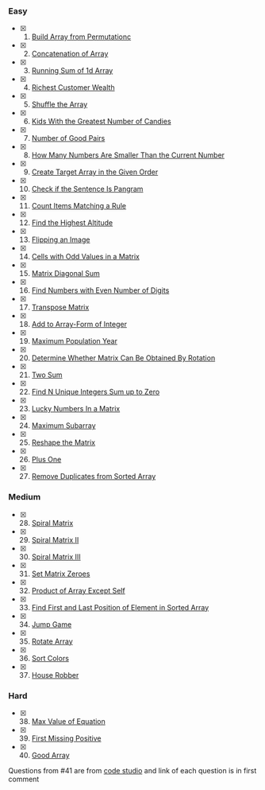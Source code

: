 ### Easy

- [x] 1. [Build Array from Permutationc](https://leetcode.com/problems/build-array-from-permutation/)
- [x] 2. [Concatenation of Array](https://leetcode.com/problems/concatenation-of-array/)
- [x] 3. [Running Sum of 1d Array](https://leetcode.com/problems/running-sum-of-1d-array/)
- [x] 4. [Richest Customer Wealth](https://leetcode.com/problems/richest-customer-wealth/)
- [x] 5. [Shuffle the Array](https://leetcode.com/problems/shuffle-the-array/)
- [x] 6. [Kids With the Greatest Number of Candies](https://leetcode.com/problems/kids-with-the-greatest-number-of-candies/)
- [x] 7. [Number of Good Pairs](https://leetcode.com/problems/number-of-good-pairs/)
- [x] 8. [How Many Numbers Are Smaller Than the Current Number](https://leetcode.com/problems/how-many-numbers-are-smaller-than-the-current-number/)
- [x] 9. [Create Target Array in the Given Order](https://leetcode.com/problems/create-target-array-in-the-given-order/)
- [x] 10. [Check if the Sentence Is Pangram](https://leetcode.com/problems/check-if-the-sentence-is-pangram/)
- [x] 11. [Count Items Matching a Rule](https://leetcode.com/problems/count-items-matching-a-rule/)
- [x] 12. [Find the Highest Altitude](https://leetcode.com/problems/find-the-highest-altitude/)
- [x] 13. [Flipping an Image](https://leetcode.com/problems/flipping-an-image/)
- [x] 14. [Cells with Odd Values in a Matrix](https://leetcode.com/problems/cells-with-odd-values-in-a-matrix/)
- [x] 15. [Matrix Diagonal Sum](https://leetcode.com/problems/matrix-diagonal-sum/)
- [x] 16. [Find Numbers with Even Number of Digits](https://leetcode.com/problems/find-numbers-with-even-number-of-digits/)
- [x] 17. [Transpose Matrix](https://leetcode.com/problems/transpose-matrix/)
- [x] 18. [Add to Array-Form of Integer](https://leetcode.com/problems/add-to-array-form-of-integer/)
- [x] 19. [Maximum Population Year](https://leetcode.com/problems/maximum-population-year/)
- [x] 20. [Determine Whether Matrix Can Be Obtained By Rotation](https://leetcode.com/problems/determine-whether-matrix-can-be-obtained-by-rotation/)
- [x] 21. [Two Sum](https://leetcode.com/problems/two-sum/)
- [x] 22. [Find N Unique Integers Sum up to Zero](https://leetcode.com/problems/find-n-unique-integers-sum-up-to-zero/)
- [x] 23. [Lucky Numbers In a Matrix](https://leetcode.com/problems/lucky-numbers-in-a-matrix/)
- [x] 24. [Maximum Subarray](https://leetcode.com/problems/maximum-subarray/)
- [x] 25. [Reshape the Matrix](https://leetcode.com/problems/reshape-the-matrix/)
- [x] 26. [Plus One](https://leetcode.com/problems/plus-one/)
- [x] 27. [Remove Duplicates from Sorted Array](https://leetcode.com/problems/remove-duplicates-from-sorted-array/)

### Medium

- [x] 28. [Spiral Matrix](https://leetcode.com/problems/spiral-matrix/)
- [x] 29. [Spiral Matrix II](https://leetcode.com/problems/spiral-matrix-ii/)
- [x] 30. [Spiral Matrix III](https://leetcode.com/problems/spiral-matrix-iii/)
- [x] 31. [Set Matrix Zeroes](https://leetcode.com/problems/set-matrix-zeroes/)
- [x] 32. [Product of Array Except Self](https://leetcode.com/problems/product-of-array-except-self/)
- [x] 33. [Find First and Last Position of Element in Sorted Array](https://leetcode.com/problems/find-first-and-last-position-of-element-in-sorted-array/)
- [x] 34. [Jump Game](https://leetcode.com/problems/jump-game/)
- [x] 35. [Rotate Array](https://leetcode.com/problems/rotate-array/)
- [x] 36. [Sort Colors](https://leetcode.com/problems/sort-colors/)
- [x] 37. [House Robber](https://leetcode.com/problems/house-robber/)

### Hard

- [x] 38. [Max Value of Equation](https://leetcode.com/problems/max-value-of-equation/)
- [x] 39. [ First Missing Positive](https://leetcode.com/problems/first-missing-positive/)
- [x] 40. [Good Array](https://leetcode.com/problems/check-if-it-is-a-good-array/)

Questions from #41 are from [code studio](https://www.codingninjas.com/codestudio) and link of each question is in first comment  

